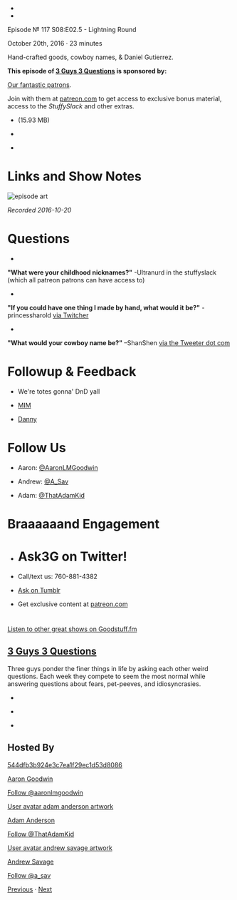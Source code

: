 -

-

Episode № 117 S08:E02.5 - Lightning Round

October 20th, 2016 · 23 minutes

Hand-crafted goods, cowboy names, & Daniel Gutierrez.

**This episode of [3 Guys 3 Questions](/3g3q) is sponsored by:**

[Our fantastic patrons](http://www.patreon.com/3g3q).

Join with them at [patreon.com](http://www.patreon.com/3g3q) to get access to exclusive bonus material, access to the _StuffySlack_ and other extras.

- [](http://podcasts-1.feedpress.co/13789/3G3Q%20-%20S08E02_5%20-%20Lightning%20Round.mp3)(15.93 MB)

- [](http://twitter.com/intent/tweet?text=3%20Guys%203%20Questions%20%E2%84%96%20117%20on%20@goodstuff_fm%20-%20http://goodstuff.fm/3g3q/117)

- [](http://www.facebook.com/sharer/sharer.php?u=http://goodstuff.fm/3g3q/117)

# Links and Show Notes

![episode art](http://l.gdwn.co/11nVB.jpg)

_Recorded 2016-10-20_

# Questions

-

**"What were your childhood nicknames?"** -Ultranurd in the stuffyslack (which all patreon patrons can have access to)

-

**"If you could have one thing I made by hand, what would it be?"** -princessharold [via Twitcher](https://twitter.com/83285176/status/757947518353158145)

-

**"What would your cowboy name be?"** –ShanShen [via the Tweeter dot com](https://twitter.com/2629451/status/759974993753174016)

# Followup & Feedback

- We're totes gonna' DnD yall

- [MIM](http://www.brianhamilton.info/mim)

- [Danny](https://twitter.com/GutiNation)

# Follow Us

- Aaron: [@AaronLMGoodwin](http://twitter.com/aaronlmgoodwin)

- Andrew: [@A_Sav](http://twitter.com/a_sav)

- Adam: [@ThatAdamKid](http://twitter.com/thatadamkid)

# Braaaaaand Engagement

- # Ask3G on Twitter!

- Call/text us: 760-881-4382

- [Ask on Tumblr](http://3g3q.co/ask)

- Get exclusive content at [patreon.com](http://www.patreon.com/3g3q)

#

[Listen to other great shows on Goodstuff.fm](http://www.goodstuff.fm)

## [3 Guys 3 Questions](/3g3q)

Three guys ponder the finer things in life by asking each other weird questions. Each week they compete to seem the most normal while answering questions about fears, pet-peeves, and idiosyncrasies.

- [](https://itunes.apple.com/us/podcast/3-guys-3-questions/id914129482)

- [](http://feed.3g3q.co/)

- [](mailto:3guys3questions@gmail.com?cc=sponsorship%40goodstuff.fm&subject=%5BGoodStuff%20FM%5D%20Sponsorship%20Inquiry%20for%203%20Guys%203%20Questions)

## Hosted By

[544dfb3b924e3c7ea1f29ec1d53d8086](/people/aaron-goodwin)[](http://gravatar.com/avatar/544dfb3b924e3c7ea1f29ec1d53d8086.png?s=300&r=pg)

[Aaron Goodwin](/people/aaron-goodwin)

[Follow @aaronlmgoodwin](https://twitter.com/aaronlmgoodwin)

[User avatar adam anderson artwork](/people/adam-anderson)[](https://goodstuffs3.s3.amazonaws.com/uploads/user/avatar/89/user_avatar_adam-anderson_artwork.png)

[Adam Anderson](/people/adam-anderson)

[Follow @ThatAdamKid](https://twitter.com/ThatAdamKid)

[User avatar andrew savage artwork](/people/andrew-savage)[](https://goodstuffs3.s3.amazonaws.com/uploads/user/avatar/95/user_avatar_andrew-savage_artwork.png)

[Andrew Savage](/people/andrew-savage)

[Follow @a_sav](https://twitter.com/a_sav)

[Previous](/3g3q/116) · [Next](/3g3q/118)
